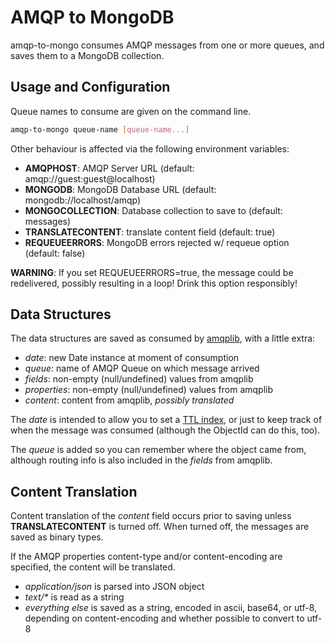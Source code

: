 # AMQP to MongoDB

amqp-to-mongo consumes AMQP messages from one or more queues, and saves them to
a MongoDB collection.


## Usage and Configuration

Queue names to consume are given on the command line.

```sh
amqp-to-mongo queue-name [queue-name...]
```

Other behaviour is affected via the following environment variables:

- **AMQPHOST**: AMQP Server URL (default: amqp://guest:guest@localhost)
- **MONGODB**: MongoDB Database URL (default: mongodb://localhost/amqp)
- **MONGOCOLLECTION**: Database collection to save to (default: messages)
- **TRANSLATECONTENT**: translate content field (default: true)
- **REQUEUEERRORS**: MongoDB errors rejected w/ requeue option (default: false)

**WARNING**: If you set REQUEUEERRORS=true, the message could be redelivered,
  possibly resulting in a loop! Drink this option responsibly!


## Data Structures

The data structures are saved as consumed by
[amqplib](http://www.squaremobius.net/amqp.node/doc/channel_api.html), with a
little extra:

- *date*: new Date instance at moment of consumption
- *queue*: name of AMQP Queue on which message arrived
- *fields*: non-empty (null/undefined) values from amqplib
- *properties*: non-empty (null/undefined) values from amqplib
- *content*: content from amqplib, *possibly translated*

The *date* is intended to allow you to set a
[TTL index](http://docs.mongodb.org/manual/core/index-ttl/), or just to keep
track of when the message was consumed (although the ObjectId can do this,
too).

The *queue* is added so you can remember where the object came from, although
routing info is also included in the *fields* from amqplib.


## Content Translation

Content translation of the *content* field occurs prior to saving unless
**TRANSLATECONTENT** is turned off. When turned off, the messages are saved as
binary types.

If the AMQP properties content-type and/or content-encoding are specified, the
content will be translated.

- *application/json* is parsed into JSON object
- *text/\** is read as a string
- *everything else* is saved as a string, encoded in ascii, base64, or utf-8,
  depending on content-encoding and whether possible to convert to utf-8
